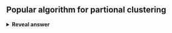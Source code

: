## Popular algorithm for partional clustering
<details>
<summary><b>Reveal answer</b></summary>
K means
</details>
